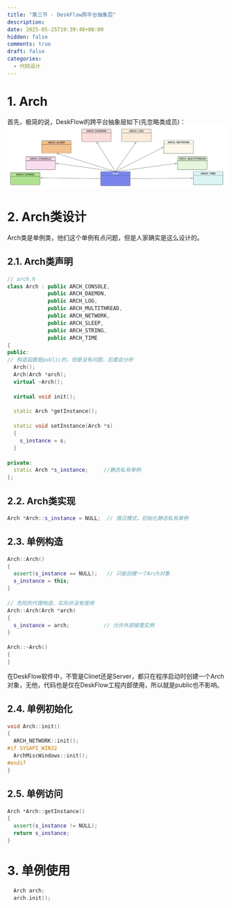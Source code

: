 ```yaml
---
title: "第三节 - DeskFlow跨平台抽象层"
description: 
date: 2025-05-25T19:39:48+08:00
hidden: false
comments: true
draft: false
categories:
  - 代码设计
---
```


# 1. Arch
首先，极简的说，DeskFlow的跨平台抽象层如下(先忽略类成员)： 
![](arch.svg)

# 2. Arch类设计
Arch类是单例类，他们这个单例有点问题，但是人家确实是这么设计的。
## 2.1. Arch类声明   
```cpp
// arch.h
class Arch : public ARCH_CONSOLE,
             public ARCH_DAEMON,
             public ARCH_LOG,
             public ARCH_MULTITHREAD,
             public ARCH_NETWORK,
             public ARCH_SLEEP,
             public ARCH_STRING,
             public ARCH_TIME
{
public:
// 构造函数是public的，但是没有问题，后面会分析
  Arch();              
  Arch(Arch *arch);
  virtual ~Arch();

  virtual void init();

  static Arch *getInstance();

  static void setInstance(Arch *s)
  {
    s_instance = s;
  }

private:
  static Arch *s_instance;     //静态私有单例
};
```
## 2.2. Arch类实现
```c++
Arch *Arch::s_instance = NULL;  // 俄汉模式，初始化静态私有单例
```
## 2.3. 单例构造
```c++
Arch::Arch()
{
  assert(s_instance == NULL);   // 只能创建一个Arch对象
  s_instance = this;
}

// 危险的代理构造，实际并没有使用
Arch::Arch(Arch *arch)
{
  s_instance = arch;           // 允许外部接管实例
}

Arch::~Arch()
{
}
```
在DeskFlow软件中，不管是Clinet还是Server，都只在程序启动时创建一个Arch对象，无他，代码也是仅在DeskFlow工程内部使用，所以就是public也不影响。

## 2.4. 单例初始化
```c++
void Arch::init()
{
  ARCH_NETWORK::init();
#if SYSAPI_WIN32
  ArchMiscWindows::init();
#endif
}
```

## 2.5. 单例访问
```cpp
Arch *Arch::getInstance()
{
  assert(s_instance != NULL);
  return s_instance;
}
```

# 3. 单例使用
```cpp
  Arch arch;
  arch.init();
```
